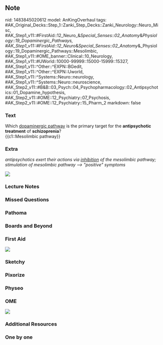 ## Note
nid: 1483845020612
model: AnKingOverhaul
tags: #AK_Original_Decks::Step_1::Zanki_Step_Decks::Zanki_Neurology::Neuro_Misc, #AK_Step1_v11::#FirstAid::12_Neuro_&_Special_Senses::02_Anatomy_&_Physiology::19_Dopaminergic_Pathways, #AK_Step1_v11::#FirstAid::12_Neuro_&_Special_Senses::02_Anatomy_&_Physiology::19_Dopaminergic_Pathways::Mesolimbic, #AK_Step1_v11::#OME_banner::Clinical::10_Neurology, #AK_Step1_v11::#UWorld::10000-99999::15000-15999::15327, #AK_Step1_v11::^Other::^EXPN::BGedit, #AK_Step1_v11::^Other::^EXPN::Uworld, #AK_Step1_v11::^Systems::Neuro::neurology, #AK_Step1_v11::^Systems::Neuro::neuroscience, #AK_Step2_v11::#B&B::03_Psych::04_Psychopharmacology::02_Antipsychotics::01_Dopamine_hypothesis, #AK_Step2_v11::#OME::12_Psychiatry::07_Psychosis, #AK_Step2_v11::#OME::12_Psychiatry::15_Pharm_2
markdown: false

### Text
<div>
  Which <u>dopaminergic pathway</u> is the primary target for the
  <b>antipsychotic</b> <b>treatment</b> of <b>schizoprenia</b>?
</div>
<div>
  {{c1::Mesolimbic pathway}}
</div>

### Extra
<i>antipsychotics exert their actions via <u>inhibition</u> of the
mesolimbic pathway; stimulation of mesolimbic pathway -->
"positive" symptoms</i>
<div>
  <i><img src="paste-43383464656897.jpg"></i>
</div>

### Lecture Notes


### Missed Questions


### Pathoma


### Boards and Beyond


### First Aid
<img src="tmpYGim8Z.png">

### Sketchy


### Pixorize


### Physeo


### OME
<div class="ome-widget">
  <a href=
  "https://onlinemeded.org/spa/neurology?ref=anki"><img src="_OME_AnkiFlashcards_Topic_4.png"></a>
</div>

### Additional Resources


### One by one

